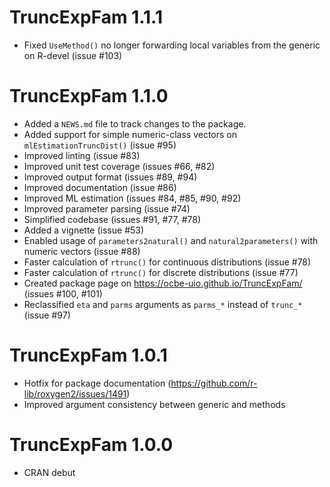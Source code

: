 # TruncExpFam 1.1.1

* Fixed `UseMethod()` no longer forwarding local variables from the generic on R-devel (issue #103)

# TruncExpFam 1.1.0

* Added a `NEWS.md` file to track changes to the package.
* Added support for simple numeric-class vectors on `mlEstimationTruncDist()` (issue #95)
* Improved linting (issue #83)
* Improved unit test coverage (issues #66, #82)
* Improved output format (issues #89, #94)
* Improved documentation (issue #86)
* Improved ML estimation (issues #84, #85, #90, #92)
* Improved parameter parsing (issue #74)
* Simplified codebase (issues #91, #77, #78)
* Added a vignette (issue #53)
* Enabled usage of `parameters2natural()` and `natural2parameters()` with numeric vectors (issue #88)
* Faster calculation of `rtrunc()` for continuous distributions (issue #78)
* Faster calculation of `rtrunc()` for discrete distributions (issue #77)
* Created package page on https://ocbe-uio.github.io/TruncExpFam/ (issues #100, #101)
* Reclassified `eta` and `parms` arguments as `parms_*` instead of `trunc_*` (issue #97)

# TruncExpFam 1.0.1

* Hotfix for package documentation (https://github.com/r-lib/roxygen2/issues/1491)
* Improved argument consistency between generic and methods

# TruncExpFam 1.0.0

* CRAN debut
